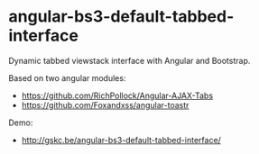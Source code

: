 # angular-bs3-default-tabbed-interface

Dynamic tabbed viewstack interface with Angular and Bootstrap.

Based on two angular modules:
- https://github.com/RichPollock/Angular-AJAX-Tabs
- https://github.com/Foxandxss/angular-toastr

Demo: 
- http://gskc.be/angular-bs3-default-tabbed-interface/
